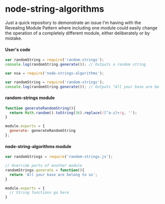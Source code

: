 # node-string-algorithms
Just a quick repository to demonstrate an issue I'm having with the Revealing Module Pattern where including one module could easily change the operation of a completely different module, either deliberately or by mistake.

#### User's code
```js
var randomString = require('random-strings');
console.log(randomString.generate()); // Outputs a random string

var nsa = require('node-strings-algorithms');

var randomString = require('random-strings');
console.log(randomString.generate()); // Outputs "All your base are belong to us"
```

#### random-strings module
```js
function generateRandomString(){
  return Math.random().toString(36).replace(/[^a-z]+/g, '');
}

module.exports = {
  generate: generateRandomString
};
```

#### node-string-algorithms module
```js
var randomStrings = require('random-strings.js');

// Override parts of another module
randomStrings.generate = function(){
  return 'All your base are belong to us';
}

module.exports = {
  // String functions go here
}
```
